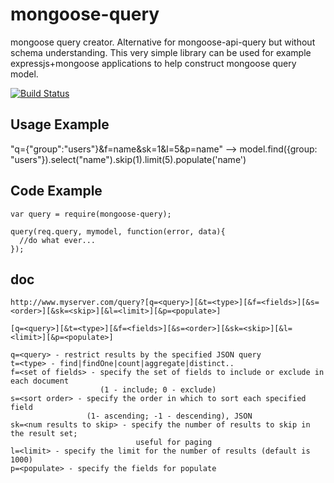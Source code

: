 mongoose-query
==============

mongoose query creator. Alternative for mongoose-api-query but without schema understanding.
This very simple library can be used for example expressjs+mongoose applications to help 
construct mongoose query model.

[![Build Status](https://travis-ci.org/jupe/mongoose-query.png?branch=master)](https://travis-ci.org/jupe/mongoose-query)

## Usage Example

"q={"group":"users"}&f=name&sk=1&l=5&p=name"
-->
model.find({group: "users"}).select("name").skip(1).limit(5).populate('name')


## Code Example

```
var query = require(mongoose-query);

query(req.query, mymodel, function(error, data){
  //do what ever...
});
```

## doc

```
http://www.myserver.com/query?[q=<query>][&t=<type>][&f=<fields>][&s=<order>][&sk=<skip>][&l=<limit>][&p=<populate>]

[q=<query>][&t=<type>][&f=<fields>][&s=<order>][&sk=<skip>][&l=<limit>][&p=<populate>]

q=<query> - restrict results by the specified JSON query
t=<type> - find|findOne|count|aggregate|distinct..
f=<set of fields> - specify the set of fields to include or exclude in each document 
                    (1 - include; 0 - exclude)
s=<sort order> - specify the order in which to sort each specified field 
                 (1- ascending; -1 - descending), JSON
sk=<num results to skip> - specify the number of results to skip in the result set; 
                            useful for paging
l=<limit> - specify the limit for the number of results (default is 1000)
p=<populate> - specify the fields for populate
```




